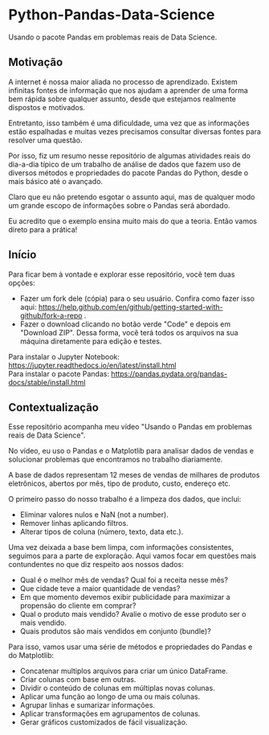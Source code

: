 # Python-Pandas-Data-Science
Usando o pacote Pandas em problemas reais de Data Science.

## Motivação
A internet é nossa maior aliada no processo de aprendizado. Existem infinitas fontes de informação que nos ajudam a aprender de uma forma bem rápida sobre qualquer assunto, desde que estejamos realmente dispostos e motivados.

Entretanto, isso também é uma dificuldade, uma vez que as informações estão espalhadas e muitas vezes precisamos consultar diversas fontes para resolver uma questão.

Por isso, fiz um resumo nesse repositório de algumas atividades reais do dia-a-dia típico de um trabalho de análise de dados que fazem uso de diversos métodos e propriedades do pacote Pandas do Python, desde o mais básico até o avançado.

Claro que eu não pretendo esgotar o assunto aqui, mas de qualquer modo um grande escopo de informações sobre o Pandas será abordado.

Eu acredito que o exemplo ensina muito mais do que a teoria. Então vamos direto para a prática!

## Início
Para ficar bem à vontade e explorar esse repositório, você tem duas opções:

* Fazer um fork dele (cópia) para o seu usuário. Confira como fazer isso aqui: https://help.github.com/en/github/getting-started-with-github/fork-a-repo .
* Fazer o download clicando no botão verde "Code" e depois em "Download ZIP". Dessa forma, você terá todos os arquivos na sua máquina diretamente para edição e testes.

Para instalar o Jupyter Notebook: https://jupyter.readthedocs.io/en/latest/install.html<br />
Para instalar o pacote Pandas: https://pandas.pydata.org/pandas-docs/stable/install.html

## Contextualização
Esse repositório acompanha meu vídeo "Usando o Pandas em problemas reais de Data Science".

No vídeo, eu uso o Pandas e o Matplotlib para analisar dados de vendas e solucionar problemas que encontramos no trabalho diariamente.

A base de dados representam 12 meses de vendas de milhares de produtos eletrônicos, abertos por mês, tipo de produto, custo, endereço etc.

O primeiro passo do nosso trabalho é a limpeza dos dados, que inclui:
* Eliminar valores nulos e NaN (not a number).
* Remover linhas aplicando filtros.
* Alterar tipos de coluna (número, texto, data etc.).

Uma vez deixada a base bem limpa, com informações consistentes, seguimos para a parte de exploração. Aqui vamos focar em questões mais contundentes no que diz respeito aos nossos dados:
* Qual é o melhor mês de vendas? Qual foi a receita nesse mês?
* Que cidade teve a maior quantidade de vendas?
* Em que momento devemos exibir publicidade para maximizar a propensão do cliente em comprar?
* Qual o produto mais vendido? Avalie o motivo de esse produto ser o mais vendido.
* Quais produtos são mais vendidos em conjunto (bundle)?

Para isso, vamos usar uma série de métodos e propriedades do Pandas e do Matplotlib:
* Concatenar multiplos arquivos para criar um único DataFrame.
* Criar colunas com base em outras.
* Dividir o conteúdo de colunas em múltiplas novas colunas.
* Aplicar uma função ao longo de uma ou mais colunas.
* Agrupar linhas e sumarizar informações.
* Aplicar transformações em agrupamentos de colunas.
* Gerar gráficos customizados de fácil visualização.
